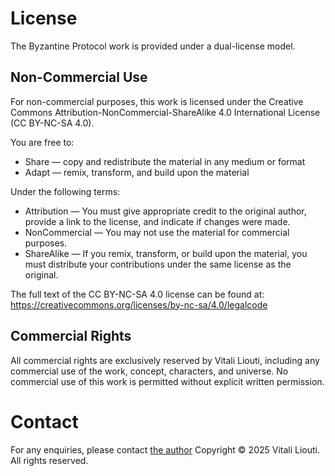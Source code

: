 # License

The Byzantine Protocol work is provided under a dual-license model.

## Non-Commercial Use

For non-commercial purposes, this work is licensed under the Creative Commons Attribution-NonCommercial-ShareAlike 4.0 International License (CC BY-NC-SA 4.0).

You are free to:

* Share — copy and redistribute the material in any medium or format
* Adapt — remix, transform, and build upon the material

Under the following terms:

* Attribution — You must give appropriate credit to the original author, provide a link to the license, and indicate if changes were made.
* NonCommercial — You may not use the material for commercial purposes.
* ShareAlike — If you remix, transform, or build upon the material, you must distribute your contributions under the same license as the original.

The full text of the CC BY-NC-SA 4.0 license can be found at: https://creativecommons.org/licenses/by-nc-sa/4.0/legalcode

## Commercial Rights

All commercial rights are exclusively reserved by Vitali Liouti, including any commercial use of the work, concept, characters, and universe. No commercial use of this work is permitted without explicit written permission. 

# Contact

For any enquiries, please contact [the author](mailto:vitali@byzantineprotocol.com)
Copyright © 2025 Vitali Liouti. All rights reserved.
